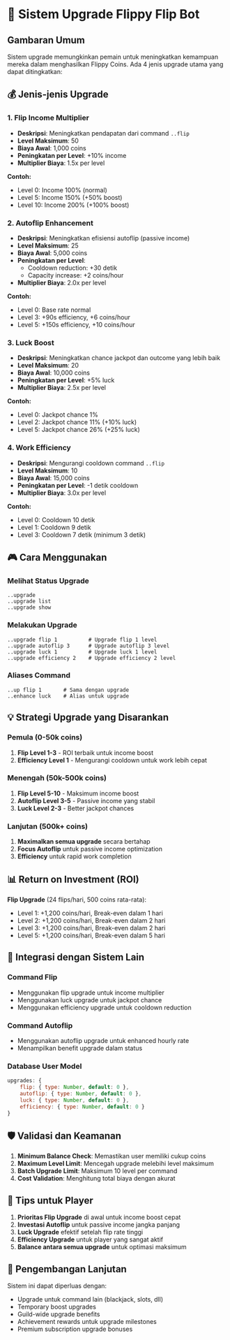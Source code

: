 # 🔧 Sistem Upgrade Flippy Flip Bot

## Gambaran Umum

Sistem upgrade memungkinkan pemain untuk meningkatkan kemampuan mereka dalam menghasilkan Flippy Coins. Ada 4 jenis upgrade utama yang dapat ditingkatkan:

## 💰 Jenis-jenis Upgrade

### 1. Flip Income Multiplier
- **Deskripsi**: Meningkatkan pendapatan dari command `..flip`
- **Level Maksimum**: 50
- **Biaya Awal**: 1,000 coins
- **Peningkatan per Level**: +10% income
- **Multiplier Biaya**: 1.5x per level

**Contoh:**
- Level 0: Income 100% (normal)
- Level 5: Income 150% (+50% boost)
- Level 10: Income 200% (+100% boost)

### 2. Autoflip Enhancement  
- **Deskripsi**: Meningkatkan efisiensi autoflip (passive income)
- **Level Maksimum**: 25
- **Biaya Awal**: 5,000 coins
- **Peningkatan per Level**: 
  - Cooldown reduction: +30 detik
  - Capacity increase: +2 coins/hour
- **Multiplier Biaya**: 2.0x per level

**Contoh:**
- Level 0: Base rate normal
- Level 3: +90s efficiency, +6 coins/hour
- Level 5: +150s efficiency, +10 coins/hour

### 3. Luck Boost
- **Deskripsi**: Meningkatkan chance jackpot dan outcome yang lebih baik
- **Level Maksimum**: 20
- **Biaya Awal**: 10,000 coins
- **Peningkatan per Level**: +5% luck
- **Multiplier Biaya**: 2.5x per level

**Contoh:**
- Level 0: Jackpot chance 1%
- Level 2: Jackpot chance 11% (+10% luck)
- Level 5: Jackpot chance 26% (+25% luck)

### 4. Work Efficiency
- **Deskripsi**: Mengurangi cooldown command `..flip`
- **Level Maksimum**: 10
- **Biaya Awal**: 15,000 coins
- **Peningkatan per Level**: -1 detik cooldown
- **Multiplier Biaya**: 3.0x per level

**Contoh:**
- Level 0: Cooldown 10 detik
- Level 1: Cooldown 9 detik
- Level 3: Cooldown 7 detik (minimum 3 detik)

## 🎮 Cara Menggunakan

### Melihat Status Upgrade
```
..upgrade
..upgrade list
..upgrade show
```

### Melakukan Upgrade
```
..upgrade flip 1          # Upgrade flip 1 level
..upgrade autoflip 3      # Upgrade autoflip 3 level
..upgrade luck 1          # Upgrade luck 1 level
..upgrade efficiency 2    # Upgrade efficiency 2 level
```

### Aliases Command
```
..up flip 1       # Sama dengan upgrade
..enhance luck    # Alias untuk upgrade
```

## 💡 Strategi Upgrade yang Disarankan

### Pemula (0-50k coins)
1. **Flip Level 1-3** - ROI terbaik untuk income boost
2. **Efficiency Level 1** - Mengurangi cooldown untuk work lebih cepat

### Menengah (50k-500k coins)
1. **Flip Level 5-10** - Maksimum income boost
2. **Autoflip Level 3-5** - Passive income yang stabil
3. **Luck Level 2-3** - Better jackpot chances

### Lanjutan (500k+ coins)
1. **Maximalkan semua upgrade** secara bertahap
2. **Focus Autoflip** untuk passive income optimization  
3. **Efficiency** untuk rapid work completion

## 📊 Return on Investment (ROI)

**Flip Upgrade** (24 flips/hari, 500 coins rata-rata):
- Level 1: +1,200 coins/hari, Break-even dalam 1 hari
- Level 2: +1,200 coins/hari, Break-even dalam 2 hari  
- Level 3: +1,200 coins/hari, Break-even dalam 2 hari
- Level 5: +1,200 coins/hari, Break-even dalam 5 hari

## 🔄 Integrasi dengan Sistem Lain

### Command Flip
- Menggunakan flip upgrade untuk income multiplier
- Menggunakan luck upgrade untuk jackpot chance  
- Menggunakan efficiency upgrade untuk cooldown reduction

### Command Autoflip
- Menggunakan autoflip upgrade untuk enhanced hourly rate
- Menampilkan benefit upgrade dalam status

### Database User Model
```javascript
upgrades: {
    flip: { type: Number, default: 0 },
    autoflip: { type: Number, default: 0 },
    luck: { type: Number, default: 0 },
    efficiency: { type: Number, default: 0 }
}
```

## 🛡️ Validasi dan Keamanan

1. **Minimum Balance Check**: Memastikan user memiliki cukup coins
2. **Maximum Level Limit**: Mencegah upgrade melebihi level maksimum
3. **Batch Upgrade Limit**: Maksimum 10 level per command
4. **Cost Validation**: Menghitung total biaya dengan akurat

## 🎯 Tips untuk Player

1. **Prioritas Flip Upgrade** di awal untuk income boost cepat
2. **Investasi Autoflip** untuk passive income jangka panjang
3. **Luck Upgrade** efektif setelah flip rate tinggi
4. **Efficiency Upgrade** untuk player yang sangat aktif
5. **Balance antara semua upgrade** untuk optimasi maksimum

## 🚀 Pengembangan Lanjutan

Sistem ini dapat diperluas dengan:
- Upgrade untuk command lain (blackjack, slots, dll)
- Temporary boost upgrades
- Guild-wide upgrade benefits
- Achievement rewards untuk upgrade milestones
- Premium subscription upgrade bonuses
